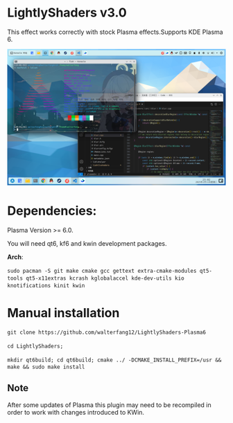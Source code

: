 # LightlyShaders v3.0

 This effect works correctly with stock Plasma effects.Supports KDE Plasma 6.

 ![default](screenshot.png)


# Dependencies:
 
Plasma Version >= 6.0.
 
You will need qt6, kf6 and kwin development packages.

**Arch**:

`sudo pacman -S git make cmake gcc gettext extra-cmake-modules qt5-tools qt5-x11extras kcrash kglobalaccel kde-dev-utils kio knotifications kinit kwin`

# Manual installation
```
git clone https://github.com/walterfang12/LightlyShaders-Plasma6

cd LightlyShaders;

mkdir qt6build; cd qt6build; cmake ../ -DCMAKE_INSTALL_PREFIX=/usr && make && sudo make install
```

## Note
After some updates of Plasma this plugin may need to be recompiled in order to work with changes introduced to KWin.
 

